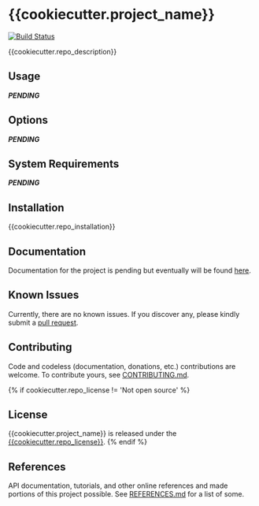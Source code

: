 # {{cookiecutter.project_name}}

[![Build Status](https://travis-ci.org/{{cookiecutter.travis_user}}/TravisCIBlog.svg?branch=master)](https://travis-ci.org/{{cookiecutter.travis_user}}/{{cookiecutter.repo_name}})

{{cookiecutter.repo_description}}

## Usage

___PENDING___

## Options

___PENDING___

## System Requirements

___PENDING___

## Installation

{{cookiecutter.repo_installation}}

## Documentation

Documentation for the project is pending but eventually will be found [here](https://{{cookiecutter.github_user}}.github.io/{{cookiecutter.repo_name}}/).

## Known Issues

Currently, there are no known issues.  If you discover any, please kindly submit a [pull request](CONTRIBUTING.md).

## Contributing

Code and codeless (documentation, donations, etc.) contributions are welcome. To contribute yours, see [CONTRIBUTING.md](CONTRIBUTING.md).

{% if cookiecutter.repo_license != 'Not open source' %}
## License

{{cookiecutter.project_name}} is released under the [{{cookiecutter.repo_license}}](LICENSE.md).
{% endif %}

## References

API documentation, tutorials, and other online references and made portions of this project possible.  See [REFERENCES.md](REFERENCES.md) for a list of some.
